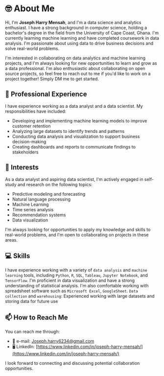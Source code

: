 # 🤓 About Me

Hi, I'm **Joseph Harry Mensah**, and I'm a data science and analytics enthusiast. I have a strong background in computer science, holding a bachelor's degree in the field from the University of Cape Coast, Ghana. I'm currently learning machine learning and have completed coursework in data analysis. I'm passionate about using data to drive business decisions and solve real-world problems.

I'm interested in collaborating on data analytics and machine learning projects, and I'm always looking for new opportunities to learn and grow as a data professional. I'm also enthusiastic about collaborating on open source projects, so feel free to reach out to me if you'd like to work on a project together! Simply DM me to get started.

## 💼 Professional Experience

I have experience working as a data analyst and a data scientist. My responsibilities have included:

- Developing and implementing machine learning models to improve customer retention
- Analyzing large datasets to identify trends and patterns
- Conducting data analysis and visualization to support business decision-making
- Creating dashboards and reports to communicate findings to stakeholders

## 🧐 Interests

As a data analyst and aspiring data scientist, I'm actively engaged in self-study and research on the following topics:

- Predictive modeling and forecasting
- Natural language processing
- Machine Learning
- Time series analysis
- Recommendation systems
- Data visualization

I'm always looking for opportunities to apply my knowledge and skills to real-world problems, and I'm open to collaborating on projects in these areas.

## 💻 Skills

I have experience working with a variety of `data analysis` and `machine learning` tools, including `Python`, `R`, `SQL`, `Tableau`, `Jupyter Notebook`, and `TensorFlow`. I'm proficient in data visualization and have a strong understanding of statistical analysis. I'm also comfortable working with spreadsheet software such as `Microsoft Excel`, `GoogleSheet`. `Data collection` and `warehousing`: Experienced working with large datasets and storing data for future use

## 📫 How to Reach Me

You can reach me through:

- 📧 e-mail: Joseph.harry6234@gmail.com
- 🖥 LinkedIn: [https://www.linkedin.com/in/joseph-harry-mensah/](https://www.linkedin.com/in/joseph-harry-mensah/)

I look forward to connecting and discussing potential collaboration opportunities.
